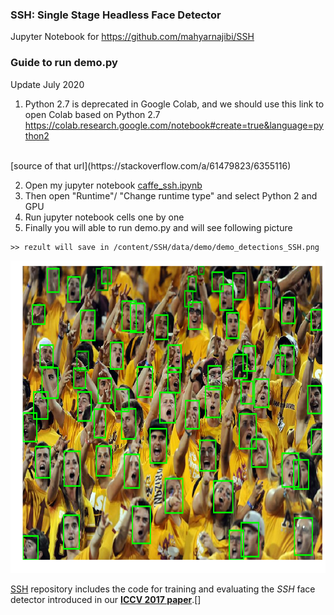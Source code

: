 ### SSH: Single Stage Headless Face Detector
Jupyter Notebook for https://github.com/mahyarnajibi/SSH

### Guide to run demo.py

Update July 2020 

  1. Python 2.7 is deprecated in Google Colab, and we should use this link to open Colab based on  Python 2.7 
  https://colab.research.google.com/notebook#create=true&language=python2
  </br>
  [source of that url](https://stackoverflow.com/a/61479823/6355116)
  
  2. Open my jupyter notebook [caffe_ssh.ipynb](caffe_ssh.ipynb)
  3. Then open "Runtime"/ "Change runtime type" and select Python 2 and GPU 
  4. Run jupyter notebook cells one by one
  5. Finally you will able to run demo.py and will see following picture
  
    >> rezult will save in /content/SSH/data/demo/demo_detections_SSH.png
  
  <img src = "demo_detections_SSH.png" alt = "demo_detections_SSH"  height = "500">
 
[SSH](https://github.com/mahyarnajibi/SSH) repository includes the code for training and evaluating the *SSH* face detector introduced in our [**ICCV 2017 paper**](https://arxiv.org/abs/1708.03979).[]
